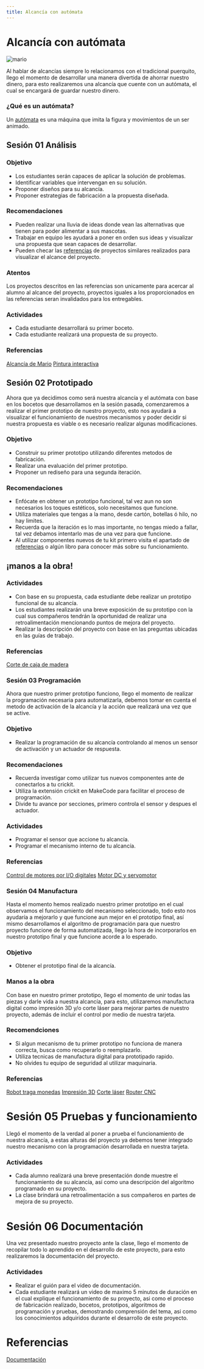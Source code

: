 ```yaml
---
title: Alcancía con autómata
---
```

# Alcancía con autómata
![mario]({{site.baseurl}}/img/mario.gif)

Al hablar de alcancías siempre lo relacionamos con el tradicional puerquito, llego el momento de desarrollar una manera divertida de ahorrar nuestro dinero, para esto realizaremos una alcancía que cuente con un autómata, el cual se encargará de guardar nuestro dinero.
### ¿Qué es un autómata?
Un [autómata](https://es.wikipedia.org/wiki/Aut%C3%B3mata) es una máquina que imita la figura y movimientos de un ser animado.

## Sesión 01 Análisis
### Objetivo 
- Los estudiantes serán capaces de aplicar la solución de problemas.
- Identificar variables que intervengan en su solución.
- Proponer diseños para su alcancía.
- Proponer estrategias de fabricación a la propuesta diseñada.

### Recomendaciones
- Pueden realizar una lluvia de ideas donde vean las alternativas que tienen para poder alimentar a sus mascotas.
- Trabajar en equipo les ayudará a poner en orden sus ideas y visualizar una propuesta que sean capaces de desarrollar.
- Pueden checar las [referencias](http://learn.makercademy.com/modules/referencias/Proyectos/) de proyectos similares realizados para visualizar el alcance del proyecto.
### Atentos
Los proyectos descritos en las referencias son unicamente para acercar al alumno al alcance del proyecto, proyectos iguales a los proporcionados en las referencias seran invalidados para los entregables.

### Actividades
+ Cada estudiante desarrollará su primer boceto.
+ Cada estudiante realizará una propuesta de su proyecto.

### Referencias

[Alcancía de Mario](https://www.youtube.com/watch?v=B9u5VdGh0uQ&t=23s)
[Pintura interactiva](https://learn.adafruit.com/the-scream-munch-screaming-interactive-scream-painting)

## Sesión 02 Prototipado
Ahora que ya decidimos como será nuestra alcancía y el autómata con base en los bocetos que desarrollamos en la sesión pasada, comenzaremos a realizar el primer prototipo de nuestro proyecto, esto nos ayudará a visualizar el funcionamiento de nuestros mecanismos y poder decidir si nuestra propuesta es viable o es necesario realizar algunas modificaciones.
### Objetivo 
+ Construir su primer prototipo utilizando diferentes metodos de fabricación.
+ Realizar una evaluación del primer prototipo.
+ Proponer un rediseño para una segunda iteración.
### Recomendaciones
+ Enfócate en obtener un prototipo funcional, tal vez aun no son necesarios los toques estéticos, solo necesitamos que funcione.
+ Utiliza materiales que tengas a la mano, desde cartón, botellas ó hilo, no hay limites.
+ Recuerda que la iteración es lo mas importante, no tengas miedo a fallar, tal vez debamos intentarlo mas de una vez para que funcione.
+ Al utilizar componentes nuevos de tu kit primero visita el apartado de [referencias](http://learn.makercademy.com/modules/referencias/Proyectos/) o algún libro para conocer más sobre su funcionamiento.

## ¡manos a la obra!
### Actividades
- Con base en su propuesta, cada estudiante debe realizar un prototipo funcional de su alcancía.
- Los estudiantes realizarán una breve exposición de su prototipo con la cual sus compañeros tendrán la oportunidad de realizar una retroalimentación mencionando puntos de mejora del proyecto.
- Realizar la descripción del proyecto con base en las preguntas ubicadas en las guías de trabajo.

### Referencias

[Corte de caja de madera](https://www.youtube.com/watch?v=TcLUj-DdMJg)

### Sesión 03 Programación 
Ahora que nuestro primer prototipo funciono, llego el momento de realizar la programación necesaria para automatizarla, debemos tomar en cuenta el metodo de activación de la alcancía y la acción que realizará una vez que se active.
### Objetivo
+ Realizar la programación de su alcancía controlando al menos un sensor de activación y un actuador de respuesta.
### Recomendaciones 
+ Recuerda investigar como utilizar tus nuevos componentes ante de conectarlos a tu crickit.
+ Utiliza la extensión crickit en MakeCode para facilitar el proceso de programación.
+ Divide tu avance por secciones, primero controla el sensor y despues el actuador.
### Actividades
+ Programar el sensor que accione tu alcancía.
+ Programar el mecanismo interno de tu alcancía.

### Referencias
[Control de motores por I/O digitales](https://learn.adafruit.com/universal-marionette-with-crickit)
[Motor DC y servomotor](https://learn.adafruit.com/make-it-bubble)
### Sesión 04 Manufactura
Hasta el momento hemos realizado nuestro primer prototipo en el cual observamos el funcionamiento del mecanismo seleccionado, todo esto nos ayudaría a mejorarlo y que funcione aun mejor en el prototipo final, así mismo desarrollamos el algoritmo de programación para que nuestro proyecto funcione de forma automatizada, llego la hora de incorporarlos en nuestro prototipo final y que funcione acorde a lo esperado.
### Objetivo 

* Obtener el prototipo final de la alcancía.
### Manos a la obra
Con base en nuestro primer prototipo, llego el momento de unir todas las piezas y darle vida a nuestra alcancía, para esto, utilizaremos manufactura digital como impresión 3D y/o corte láser para mejorar partes de nuestro proyecto, además de incluir el control por medio de nuestra tarjeta.
### Recomendciones 
+ Si algun mecanismo de tu primer prototipo no funciona de manera correcta, busca como recuperarlo o reemplazarlo.
+ Utiliza tecnicas de manufactura digital para prototipado rapido.
+ No olvides tu equipo de seguridad al utilizar maquinaria.
### Referencias
[Robot traga monedas](https://www.youtube.com/watch?v=GDdFLBP3Uhk)
[Impresión 3D](http://learn.makercademy.com/modules/referencias/Impresion3D/)
[Corte láser](http://learn.makercademy.com/modules/referencias/cortadoralaser/)
[Router CNC](http://learn.makercademy.com/modules/referencias/cnc/)
# Sesión 05 Pruebas y funcionamiento
Llegó el momento de la verdad al poner a prueba el funcionamiento de nuestra alcancía, a estas alturas del proyecto ya debemos tener integrado nuestro mecanismo con la programación desarrollada en nuestra tarjeta.
### Actividades
+ Cada alumno realizará una breve presentación donde muestre el funcionamiento de su alcancía, así como una descripción del algoritmo programado en su proyecto.
+ La clase brindará una retroalimentación a sus compañeros en partes de mejora de su proyecto.
# Sesión 06 Documentación 
Una vez presentado nuestro proyecto ante la clase, llego el momento de recopilar todo lo aprendido en el desarrollo de este proyecto, para esto realizaremos la documentación del proyecto.
### Actividades
+ Realizar el guión para el video de documentación.
+ Cada estudiante realizará un video de maximo 5 minutos de duración en el cual explique el funcionamiento de su proyecto, asi como el proceso de fabricación realizado, bocetos, prototipos, algoritmos de programación y pruebas, demostrando comprensión del tema, asi como los conocimientos adquiridos durante el desarrollo de este proyecto.

# Referencias 
[Documentación](http://learn.makercademy.com/modules/intro/documentacion/)

